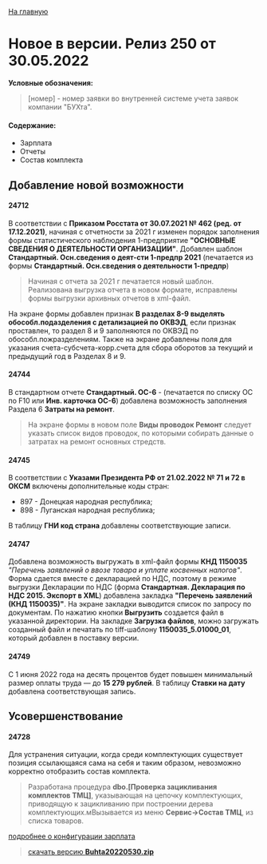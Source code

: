 ﻿[На главную](../../index.md)

# Новое  в версии. Релиз 250 от 30.05.2022

**Условные обозначения:**
 >[номер] - номер заявки во внутренней системе учета заявок компании "БУХта".

#### Содержание: 

- Зарплата
- Отчеты
- Состав комплекта

## Добавление новой возможности

#### 24712
В соответствии с __Приказом Росстата от 30.07.2021 № 462 (ред. от 17.12.2021)__, начиная с отчетности за 2021 г изменен порядок заполнения формы статистического наблюдения 1-предприятие __"ОСНОВНЫЕ СВЕДЕНИЯ О ДЕЯТЕЛЬНОСТИ ОРГАНИЗАЦИИ"__.
Добавлен шаблон __Стандартный. Осн.сведения о деят-сти 1-предпр 2021__ (печатается из формы __Стандартный. Осн.сведения о деятельности 1-предпр__) 

>Начиная с отчета за 2021 г печатается новый шаблон. Реализована выгрузка отчета в новом формате, исправлены формы выгрузки архивных отчетов в xml-файл.

На экране формы добавлен признак __В разделах 8-9 выделять обособл.подазделения с детализацией по ОКВЭД__, если признак проставлен, то раздел 8 и 9 заполняются по ОКВЭД по обособл.пожразделениям.
Также на экране добавлены поля для указания счета-субсчета-корр.счета для сбора оборотов за текущий и предыдущий год в Разделах 8 и 9.

#### 24744
В стандартном отчете __Стандартный. ОС-6__ - (печатается по списку ОС по F10 или  __Инв. карточка ОС-6__) добавлена возможность заполнения Раздела 6 __Затраты на ремонт__.

>На экране формы в новом поле __Виды проводок Ремонт__ следует указать список видов проводок, по которыми собирать данные о затратах на ремонт основных стредств.

#### 24745
В соответствии с __Указами Президента РФ от 21.02.2022 № 71 и 72 в ОКСМ__ включены дополнительные коды стран:
- 897 - Донецкая народная республика;
- 898 - Луганская народная республика;

В таблицу __ГНИ код страна__ добавлены соответствующие записи.

#### 24747
Добавлена возможность выгружать в xml-файл формы __КНД 1150035__ _"Перечень заявлений о ввозе товара и уплате косвенных налогов"_.
Форма сдается вместе с декларацией по НДС, поэтому в режиме выгрузки Декларации по НДС (форма __Стандартная. Декларация по НДС 2015. Экспорт в XML__) добавлена закладка __"Перечень заявлений (КНД 1150035)"__.
На экране закладки выводится список по запросу по документам. По нажатию кнопки __Выгрузить__ создается файл в указанной директории. 
На закладке __Загрузка файлов__, можно загружать созданный файл и печатать по tiff-шаблону __1150035_5.01000_01__, который добавлен в поставку версии.

#### 24749
С 1 июня 2022 года на десять процентов будет повышен минимальный размер оплаты труда — до __15 279 рублей__. В таблицу __Ставки на дату__ добавлена соответствующая запись.


## Усовершенствование

#### 24728
Для устранения ситуации, когда среди комплектующих существует позиция ссылающаяся сама на себя и таким образом, невозможно корректно отобразить состав комплекта.

>Разработана процедура __dbo.[Проверка зацикливания комплектов ТМЦ]__, указывающая на цепочку комплектующих, приводящую к зацикливанию при построении дерева комплектующих.мВызывается из меню __Сервис->Состав ТМЦ__, из списка товаров.
  

[подробнее о конфигурации зарплата](Стандартная_Зарплата.htm)

>[скачать версию **Buhta20220530.zip**](Buhta20220530.zip)
